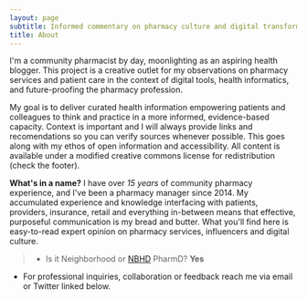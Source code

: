 ```yaml
---
layout: page
subtitle: Informed commentary on pharmacy culture and digital transformation
title: About
---
```

I'm a community pharmacist by day, moonlighting as an aspiring health blogger. This project is a creative outlet for my observations on pharmacy services and patient care in the context of digital tools, health informatics, and future-proofing the pharmacy profession.

My goal is to deliver curated health information empowering patients and colleagues to think and practice in a more informed, evidence-based capacity. Context is important and I will always provide links and recomendations so you can verify sources whenever possible. This goes along with my ethos of open information and accessibility. All content is available under a modified creative commons license for redistribution (check the footer).

**What's in a name?** I have over *15 years* of community pharmacy experience, and I've been a pharmacy manager since 2014. My accumulated experience and knowledge interfacing with patients, providers, insurance, retail and everything in-between means that effective, purposeful communication is my bread and butter. What you'll find here is easy-to-read expert opinion on pharmacy services, influencers and digital culture.

>* Is it Neighborhood or [NBHD](https://www.acronymfinder.com/Neighborhood-(NBHD).html) PharmD? **Yes**  
* For professional inquiries, collaboration or feedback reach me via email or Twitter linked below.